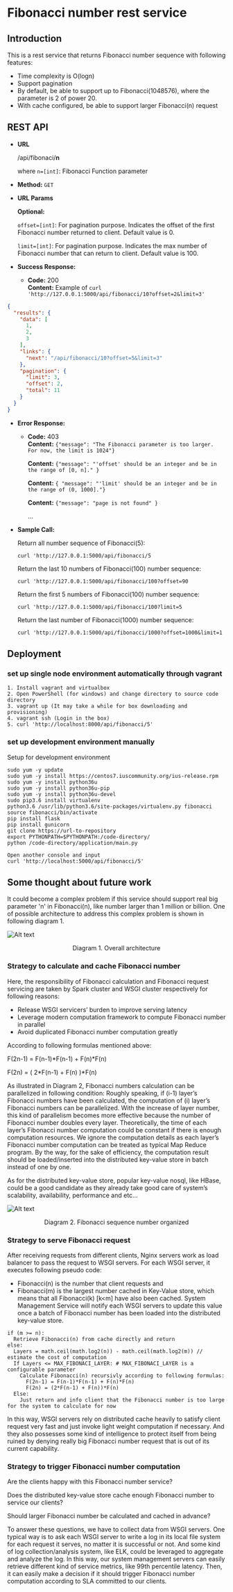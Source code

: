 Fibonacci number rest service
===========================
## Introduction
This is a rest service that returns Fibonacci number sequence with following features:
* Time complexity is O(logn)
* Support pagination
* By default, be able to support up to Fibonacci(1048576), where the parameter is 2 of power 20.
* With cache configured, be able to support larger Fibonacci(n) request

## REST API
* **URL**

    /api/fibonaci/<b>n</b>

    where `n=[int]`: Fibonacci Function parameter

* **Method:**  `GET`
  
*  **URL Params**

   **Optional:**
   
   `offset=[int]`: For pagination purpose. Indicates the offset of the first Fibonacci number returned to client. Default value is 0.

   `limit=[int]`: For pagination purpose. Indicates the max number of Fibonacci number that can return to client. Default value is 100.

* **Success Response:**
  
    * **Code:** 200 <br />
    **Content:** Example of  ```curl 'http://127.0.0.1:5000/api/fibonacci/10?offset=2&limit=3'```
```json
{
  "results": {
    "data": [
      1,
      2,
      3
    ],
    "links": {
      "next": "/api/fibonacci/10?offset=5&limit=3"
    },
    "pagination": {
      "limit": 3,
      "offset": 2,
      "total": 11
    }
  }
}
```
 
* **Error Response:**

  * **Code:** 403  <br />
    **Content:** ```{"message": "The Fibonacci parameter is too larger. For now, the limit is 1024"}```

    **Content:** `{"message": "'offset' should be an integer and be in the range of [0, n]." }`

    **Content:** `{ "message": "'limit' should be an integer and be in the range of (0, 1000]."}`    

    **Content:** `{"message": "page is not found" }` 

    ... 

* **Sample Call:**

  Return all number sequence of Fibonacci(5):
  
  ```curl 'http://127.0.0.1:5000/api/fibonacci/5```
  
  Return the last 10 numbers of Fibonacci(100) number sequence:
  
  ```curl 'http://127.0.0.1:5000/api/fibonacci/100?offset=90```
  
  Return the first 5 numbers of Fibonacci(100) number sequence:
  
  ```curl 'http://127.0.0.1:5000/api/fibonacci/100?limit=5```
  
  Return the last number of Fibonacci(1000) number sequence:
  
  ```curl 'http://127.0.0.1:5000/api/fibonacci/1000?offset=1000&limit=1```


## Deployment
### set up single node environment automatically through vagrant
```
1. Install vagrant and virtualbox
2. Open PowerShell (for windows) and change directory to source code directory
3. vagrant up (It may take a while for box downloading and provisioning)
4. vagrant ssh (Login in the box)
5. curl 'http://localhost:8000/api/fibonacci/5'
```
### set up development environment manually
Setup for development environment
```
sudo yum -y update
sudo yum -y install https://centos7.iuscommunity.org/ius-release.rpm
sudo yum -y install python36u
sudo yum -y install python36u-pip
sudo yum -y install python36u-devel
sudo pip3.6 install virtualenv
python3.6 /usr/lib/python3.6/site-packages/virtualenv.py fibonacci
source fibonacci/bin/activate
pip install flask
pip install gunicorn
git clone https://url-to-repository
export PYTHONPATH=$PYTHONPATH:/code-directory/
python /code-directory/application/main.py

Open another console and input
curl 'http://localhost:5000/api/fibonacci/5'

```

## Some thought about future work
 
It could become a complex problem if this service should support real big parameter 'n' in Fibonacci(n), like number larger than 1 million or billion. One of possible architecture to address this complex problem is shown in following diagram 1.

![Alt text](doc/fibonaci_service_architecture.png?raw=true "Fibonacci Rest Service Architecture") 

<p align="center">
Diagram 1. Overall architecture
</p>

### Strategy to calculate and cache Fibonacci number

Here, the responsibility of Fibonacci calculation and Fibonacci request servicing are taken by Spark cluster and WSGI cluster respectively for following reasons:

* Release WSGI servicers’ burden to improve serving latency
* Leverage modern computation framework to compute Fibonacci number in parallel
* Avoid duplicated Fibonacci number computation greatly

According to following formulas mentioned above:  

F(2n-1) = F(n-1)*F(n-1) + F(n)*F(n)

F(2n) = ( 2*F(n-1) + F(n) )*F(n)

As illustrated in Diagram 2, Fibonacci numbers calculation can be parallelized in following condition:
Roughly speaking, if (i-1) layer’s Fibonacci numbers have been calculated, the computation of (i) layer’s Fibonacci numbers can be parallelized. With the increase of layer number, this kind of parallelism becomes more effective because the number of Fibonacci number doubles every layer. Theoretically, the time of each layer’s Fibonacci number computation could be constant if there is enough computation resources. We ignore the computation details as each layer’s Fibonacci number computation can be treated as typical Map Reduce program. By the way, for the sake of efficiency, the computation result should be loaded/inserted into the distributed key-value store in batch instead of one by one.

As for the distributed key-value store, popular key-value nosql, like HBase, could be a good candidate as they already take good care of system’s scalability, availability, performance and etc…
 

![Alt text](doc/fibonacci_layer.png?raw=true "Logic layer of Fibonacci sequence ")

<p align="center">
Diagram 2. Fibonacci sequence number organized 
</p>

### Strategy to serve Fibonacci request

After receiving requests from different clients, Nginx servers work as load balancer to pass the request to WSGI servers. For each WSGI server, it executes following pseudo code:

* Fibonacci(n) is the number that client requests and 
* Fibonacci(m) is the largest number cached in Key-Value store, which means that all Fibonacci(k) [k<m] have also been cached. System Management Service will notify each WSGI servers to update this value once a batch of Fibonacci number has been loaded into the distributed key-value store.

```
if (m >= n): 
  Retrieve Fibonacci(n) from cache directly and return
else:
  Layers = math.ceil(math.log2(n)) - math.ceil(math.log2(m)) // estimate the cost of computation
  If Layers <= MAX_FIBONACI_LAYER: # MAX_FIBONACI_LAYER is a configurable parameter
    Calculate Fibonacci(n) recursivly according to following formulas:
      F(2n-1) = F(n-1)*F(n-1) + F(n)*F(n)
      F(2n) = (2*F(n-1) + F(n))*F(n)
  Else:  
    Just return and info client that the Fibonacci number is too large for the system to calculate for now
```
In this way, WSGI servers rely on distributed cache heavily to satisfy client request very fast and just invoke light weight computation if necessary. And they also possesses some kind of intelligence to protect itself from being ruined by denying really big Fibonacci number request that is out of its current capability.

### Strategy to trigger Fibonacci number computation

Are the clients happy with this Fibonacci number service?

Does the distributed key-value store cache enough Fibonacci number to service our clients? 

Should larger Fibonacci number be calculated and cached in advance?

To answer these questions, we have to collect data from WSGI servers. One typical way is to ask each WSGI server to write a log in its local file system for each request it serves, no matter it is successful or not. And some kind of log collection/analysis system, like ELK, could be leveraged to aggregate and analyze the log. In this way, our system management servers can easily retrieve different kind of service metrics, like 99th percentile latency. Then, it can easily make a decision if it should trigger Fibonacci number computation according to SLA committed to our clients.

